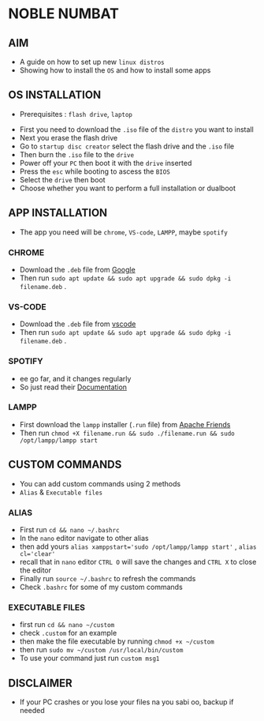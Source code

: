 # NOBLE NUMBAT

## AIM
* A guide on how to set up new `linux distros`  
* Showing how to install the `OS` and how to install  some apps

## OS INSTALLATION
- Prerequisites : `flash drive`, `laptop`
* First you need to download the `.iso` file of the `distro` you want to install
* Next you erase the flash drive
* Go to `startup disc creator` select the flash drive and the `.iso` file
* Then burn the `.iso` file to the `drive` 
* Power off your `PC` then boot it with the `drive` inserted
* Press the `esc` while booting to ascess the `BIOS`
* Select the `drive` then boot
* Choose whether you want to perform a full installation or dualboot

## APP INSTALLATION
* The app you need will be `chrome`, `VS-code`, `LAMPP`, maybe `spotify`

### CHROME
* Download the `.deb` file from [Google](https://www.google.com/chrome/)
* Then run `sudo apt update && sudo apt upgrade && sudo dpkg -i filename.deb` .

### VS-CODE
* Download the `.deb` file from [vscode](https://code.visualstudio.com/download)
* Then run `sudo apt update && sudo apt upgrade && sudo dpkg -i filename.deb` .

### SPOTIFY
* ee go far, and it changes regularly
* So just read their [Documentation](https://www.spotify.com/ng/download/linux/)

### LAMPP
* First download the `lampp` installer (`.run` file) from [Apache Friends](https://sourceforge.net/projects/xampp/)
* Then run `chmod +X filename.run && sudo ./filename.run && sudo /opt/lampp/lampp start`

## CUSTOM COMMANDS
- You can add custom commands using 2 methods 
- `Alias` & `Executable files`

### ALIAS
* First run `cd && nano ~/.bashrc`
* In the `nano` editor navigate to other alias
* then add yours `alias xamppstart='sudo /opt/lampp/lampp start'` , `alias cl='clear'`
* recall that in `nano` editor `CTRL O` will save the changes and `CTRL X` to close the editor
* Finally run `source ~/.bashrc` to refresh the commands
* Check `.bashrc` for some of my custom commands

### EXECUTABLE FILES
* first run `cd && nano ~/custom`
* check `.custom` for an example
* then make the file executable by running `chmod +x ~/custom`
* then run `sudo mv ~/custom /usr/local/bin/custom` 
* To use your command just run `custom msg1`


## DISCLAIMER 
* If your PC crashes or you lose your files na you sabi oo, backup if needed